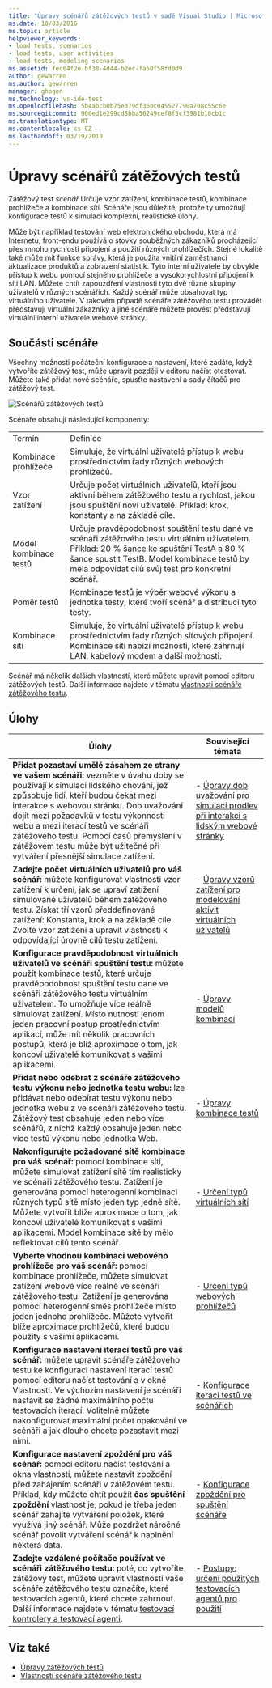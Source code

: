 ```yaml
---
title: "Úpravy scénářů zátěžových testů v sadě Visual Studio | Microsoft Docs"
ms.date: 10/03/2016
ms.topic: article
helpviewer_keywords:
- load tests, scenarios
- load tests, user activities
- load tests, modeling scenarios
ms.assetid: fec04f2e-bf38-4d44-b2ec-fa50f58fd0d9
author: gewarren
ms.author: gewarren
manager: ghogen
ms.technology: vs-ide-test
ms.openlocfilehash: 5b4abcb0b75e379df360c045527790a708c55c6e
ms.sourcegitcommit: 900ed1e299cd5bba56249cef8f5cf3981b10cb1c
ms.translationtype: MT
ms.contentlocale: cs-CZ
ms.lasthandoff: 03/19/2018
---
```

# <a name="edit-load-test-scenarios"></a>Úpravy scénářů zátěžových testů

Zátěžový test *scénář* Určuje vzor zatížení, kombinace testů, kombinace prohlížeče a kombinace sítí. Scénáře jsou důležité, protože ty umožňují konfigurace testů k simulaci komplexní, realistické úlohy.

Může být například testování web elektronického obchodu, která má Internetu, front-endu používá o stovky souběžných zákazníků procházející přes mnoho rychlosti připojení a použití různých prohlížečích. Stejné lokalitě také může mít funkce správy, která je použita vnitřní zaměstnanci aktualizace produktů a zobrazení statistik. Tyto interní uživatele by obvykle přístup k webu pomocí stejného prohlížeče a vysokorychlostní připojení k síti LAN. Můžete chtít zapouzdření vlastnosti tyto dvě různé skupiny uživatelů v různých scénářích. Každý scénář může obsahovat typ virtuálního uživatele. V takovém případě scénáře zátěžového testu provádět představují virtuální zákazníky a jiné scénáře můžete provést představují virtuální interní uživatele webové stránky.

## <a name="scenario-components"></a>Součásti scénáře

Všechny možnosti počáteční konfigurace a nastavení, které zadáte, když vytvoříte zátěžový test, může upravit později v editoru načíst otestovat. Můžete také přidat nové scénáře, spusťte nastavení a sady čítačů pro zátěžový test.

![Scénářů zátěžových testů](../test/media/loadtesteditinscenarios.png)

Scénáře obsahují následující komponenty:

|||
|-|-|
|Termín|Definice|
|Kombinace prohlížeče|Simuluje, že virtuální uživatelé přístup k webu prostřednictvím řady různých webových prohlížečů.|
|Vzor zatížení|Určuje počet virtuálních uživatelů, kteří jsou aktivní během zátěžového testu a rychlost, jakou jsou spuštění noví uživatelé. Příklad: krok, konstanty a na základě cíle.|
|Model kombinace testů|Určuje pravděpodobnost spuštění testu dané ve scénáři zátěžového testu virtuálním uživatelem. Příklad: 20 % šance ke spuštění TestA a 80 % šance spustit TestB. Model kombinace testů by měla odpovídat cílů svůj test pro konkrétní scénář.|
|Poměr testů|Kombinace testů je výběr webové výkonu a jednotka testy, které tvoří scénář a distribuci tyto testy.|
|Kombinace sítí|Simuluje, že virtuální uživatelé přístup k webu prostřednictvím řady různých síťových připojení. Kombinace sítí nabízí možnosti, které zahrnují LAN, kabelový modem a další možnosti.|

Scénář má několik dalších vlastností, které můžete upravit pomocí editoru zátěžových testů. Další informace najdete v tématu [vlastnosti scénáře zátěžového testu](../test/load-test-scenario-properties.md).

## <a name="tasks"></a>Úlohy

|Úlohy|Související témata|
|-----------|-----------------------|
|**Přidat pozastaví umělé zásahem ze strany ve vašem scénáři:** vezměte v úvahu doby se používají k simulaci lidského chování, jež způsobuje lidí, kteří budou čekat mezi interakce s webovou stránku. Dob uvažování dojít mezi požadavků v testu výkonnosti webu a mezi iterací testů ve scénáři zátěžového testu. Pomocí časů přemýšlení v zátěžovém testu může být užitečné při vytváření přesnější simulace zatížení.|-   [Úpravy dob uvažování pro simulaci prodlev při interakci s lidským webové stránky](../test/edit-think-times-in-load-test-scenarios.md)|
|**Zadejte počet virtuálních uživatelů pro váš scénář:** můžete konfigurovat vlastnosti vzor zatížení k určení, jak se upraví zatížení simulované uživatelů během zátěžového testu. Získat tří vzorů předdefinované zatížení: Konstanta, krok a na základě cíle. Zvolte vzor zatížení a upravit vlastnosti k odpovídající úrovně cílů testu zatížení.|-   [Úpravy vzorů zatížení pro modelování aktivit virtuálních uživatelů](../test/edit-load-patterns-to-model-virtual-user-activities.md)|
|**Konfigurace pravděpodobnost virtuálních uživatelů ve scénáři spuštění testu:** můžete použít kombinace testů, které určuje pravděpodobnost spuštění testu dané ve scénáři zátěžového testu virtuálním uživatelem. To umožňuje více reálně simulovat zatížení. Místo nutnosti jenom jeden pracovní postup prostřednictvím aplikací, může mít několik pracovních postupů, která je blíž aproximace o tom, jak koncoví uživatelé komunikovat s vašimi aplikacemi.|-   [Úpravy modelů kombinací](../test/edit-test-mix-models-to-specify-the-probability-of-a-virtual-user-running-a-test.md)|
|**Přidat nebo odebrat z scénáře zátěžového testu výkonu nebo jednotka testu webu:** lze přidávat nebo odebírat testu výkonu nebo jednotka webu z ve scénáři zátěžového testu. Zátěžový test obsahuje jeden nebo více scénářů, z nichž každý obsahuje jeden nebo více testů výkonu nebo jednotka Web.|-   [Úpravy kombinace testů](../test/edit-the-test-mix-to-specify-which-web-browsers-types-in-a-load-test-scenario.md)|
|**Nakonfigurujte požadované sítě kombinace pro váš scénář:** pomocí kombinace sítí, můžete simulovat zatížení sítě tím realisticky ve scénáři zátěžového testu. Zatížení je generována pomocí heterogenní kombinaci různých typů sítě místo jeden typ jedné sítě. Můžete vytvořit blíže aproximace o tom, jak koncoví uživatelé komunikovat s vašimi aplikacemi. Model kombinace sítě by mělo reflektovat cílů tento scénář.|-   [Určení typů virtuálních sítí](../test/specify-virtual-network-types-in-a-load-test-scenario.md)|
|**Vyberte vhodnou kombinaci webového prohlížeče pro váš scénář:** pomocí kombinace prohlížeče, můžete simulovat zatížení webové více reálně ve scénáři zátěžového testu. Zatížení je generována pomocí heterogenní směs prohlížeče místo jeden jednoho prohlížeče. Můžete vytvořit blíže aproximace prohlížečů, které budou použity s vašimi aplikacemi.|-   [Určení typů webových prohlížečů](../test/edit-the-test-mix-to-specify-which-web-browsers-types-in-a-load-test-scenario.md)|
|**Konfigurace nastavení iterací testů pro váš scénář:** můžete upravit scénáře zátěžového testu ke konfiguraci nastavení iterací testů pomocí editoru načíst testování a v okně Vlastnosti. Ve výchozím nastavení je scénáři nastavit se žádné maximálního počtu testovacích iterací. Volitelně můžete nakonfigurovat maximální počet opakování ve scénáři a jak dlouho chcete pozastavit mezi nimi.|-   [Konfigurace iterací testů ve scénářích](../test/configure-test-iterations-in-a-load-test-scenario.md)|
|**Konfigurace nastavení zpoždění pro váš scénář:** pomocí editoru načíst testování a okna vlastností, můžete nastavit zpoždění před zahájením scénáři v zátěžovém testu. Příklad, kdy můžete chtít použít **čas spuštění zpoždění** vlastnost je, pokud je třeba jeden scénář zahájíte vytváření položek, které využívá jiný scénář. Může pozdržet náročné scénář povolit vytváření scénář k naplnění některá data.|-   [Konfigurace zpoždění pro spuštění scénáře](../test/configure-scenario-start-delays.md)|
|**Zadejte vzdálené počítače používat ve scénáři zátěžového testu:** poté, co vytvoříte zátěžový test, můžete upravit vlastnosti vaše scénáře zátěžového testu označíte, které testovacích agentů, které chcete zahrnout. Další informace najdete v tématu [testovací kontrolery a testovací agenti](configure-test-agents-and-controllers-for-load-tests.md).|-   [Postupy: určení použitých testovacích agentů pro použití](../test/how-to-specify-test-agents-to-use-in-load-test-scenarios.md)|

## <a name="see-also"></a>Viz také

- [Úpravy zátěžových testů](../test/edit-load-tests.md)
- [Vlastnosti scénáře zátěžového testu](../test/load-test-scenario-properties.md)